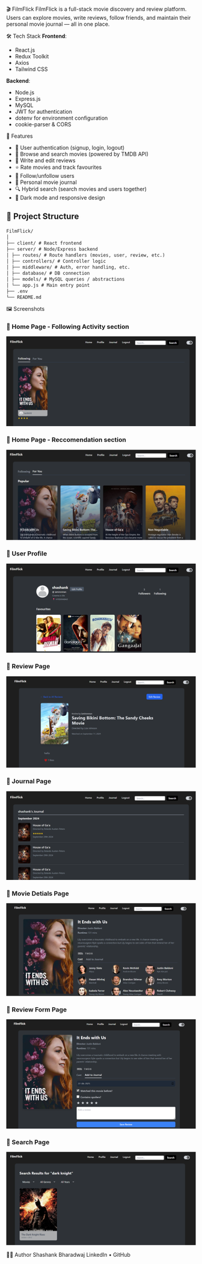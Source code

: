 🎬 FilmFlick
FilmFlick is a full-stack movie discovery and review platform. Users can explore movies, write reviews, follow friends, and maintain their personal movie journal — all in one place.

🛠️ Tech Stack
**Frontend**:  
- React.js  
- Redux Toolkit  
- Axios  
- Tailwind CSS  

**Backend**:  
- Node.js  
- Express.js  
- MySQL  
- JWT for authentication  
- dotenv for environment configuration  
- cookie-parser & CORS  

🚀 Features
- 🔐 User authentication (signup, login, logout)
- 🎥 Browse and search movies (powered by TMDB API)
- 📝 Write and edit reviews
- ⭐ Rate movies and track favourites
- 👤 Follow/unfollow users
- 📔 Personal movie journal
- 🔍 Hybrid search (search movies and users together)
- 🌙 Dark mode and responsive design

## 📁 Project Structure
```plaintext
FilmFlick/
│
├── client/ # React frontend
├── server/ # Node/Express backend
│ ├── routes/ # Route handlers (movies, user, review, etc.)
│ ├── controllers/ # Controller logic
│ ├── middleware/ # Auth, error handling, etc.
│ ├── database/ # DB connection
│ ├── models/ # MySQL queries / abstractions
│ └── app.js # Main entry point
├── .env
└── README.md
```

🖼️ Screenshots
### 🔹 Home Page - Following Activity section
![Home Page](./client/src/screenshots/following-activity.png)

### 🔹 Home Page - Reccomendation section
![Home Page](./client/src/screenshots/recommended.png)

### 🔹 User Profile
![Profile Page](./client/src/screenshots/profile.png)

### 🔹 Review Page
![Review](./client/src/screenshots/review.png)

### 🔹 Journal Page
![Journal](./client/src/screenshots/journal.png)

### 🔹 Movie Detials Page
![Movie-details](./client/src/screenshots/movie-details.png)

### 🔹 Review Form Page
![Review Form](./client/src/screenshots/review-form.png)

### 🔹 Search Page
![Search](./client/src/screenshots/search.png)

🙋‍♂️ Author
Shashank Bharadwaj
LinkedIn • GitHub
